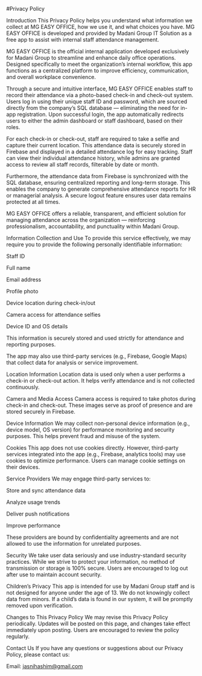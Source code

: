 #Privacy Policy

Introduction
This Privacy Policy helps you understand what information we collect at MG EASY OFFICE, how we use it, and what choices you have. MG EASY OFFICE is developed and provided by Madani Group IT Solution as a free app to assist with internal staff attendance management.

MG EASY OFFICE is the official internal application developed exclusively for Madani Group to streamline and enhance daily office operations. Designed specifically to meet the organization’s internal workflow, this app functions as a centralized platform to improve efficiency, communication, and overall workplace convenience.

Through a secure and intuitive interface, MG EASY OFFICE enables staff to record their attendance via a photo-based check-in and check-out system. Users log in using their unique staff ID and password, which are sourced directly from the company’s SQL database — eliminating the need for in-app registration. Upon successful login, the app automatically redirects users to either the admin dashboard or staff dashboard, based on their roles.

For each check-in or check-out, staff are required to take a selfie and capture their current location. This attendance data is securely stored in Firebase and displayed in a detailed attendance log for easy tracking. Staff can view their individual attendance history, while admins are granted access to review all staff records, filterable by date or month.

Furthermore, the attendance data from Firebase is synchronized with the SQL database, ensuring centralized reporting and long-term storage. This enables the company to generate comprehensive attendance reports for HR or managerial analysis. A secure logout feature ensures user data remains protected at all times.

MG EASY OFFICE offers a reliable, transparent, and efficient solution for managing attendance across the organization — reinforcing professionalism, accountability, and punctuality within Madani Group.

Information Collection and Use
To provide this service effectively, we may require you to provide the following personally identifiable information:

Staff ID

Full name

Email address

Profile photo

Device location during check-in/out

Camera access for attendance selfies

Device ID and OS details

This information is securely stored and used strictly for attendance and reporting purposes.

The app may also use third-party services (e.g., Firebase, Google Maps) that collect data for analysis or service improvement.

Location Information
Location data is used only when a user performs a check-in or check-out action. It helps verify attendance and is not collected continuously.

Camera and Media Access
Camera access is required to take photos during check-in and check-out. These images serve as proof of presence and are stored securely in Firebase.

Device Information
We may collect non-personal device information (e.g., device model, OS version) for performance monitoring and security purposes. This helps prevent fraud and misuse of the system.

Cookies
This app does not use cookies directly. However, third-party services integrated into the app (e.g., Firebase, analytics tools) may use cookies to optimize performance. Users can manage cookie settings on their devices.

Service Providers
We may engage third-party services to:

Store and sync attendance data

Analyze usage trends

Deliver push notifications

Improve performance

These providers are bound by confidentiality agreements and are not allowed to use the information for unrelated purposes.

Security
We take user data seriously and use industry-standard security practices. While we strive to protect your information, no method of transmission or storage is 100% secure. Users are encouraged to log out after use to maintain account security.

Children’s Privacy
This app is intended for use by Madani Group staff and is not designed for anyone under the age of 13. We do not knowingly collect data from minors. If a child’s data is found in our system, it will be promptly removed upon verification.

Changes to This Privacy Policy
We may revise this Privacy Policy periodically. Updates will be posted on this page, and changes take effect immediately upon posting. Users are encouraged to review the policy regularly.

Contact Us
If you have any questions or suggestions about our Privacy Policy, please contact us:

Email: jasnihashim@gmail.com
